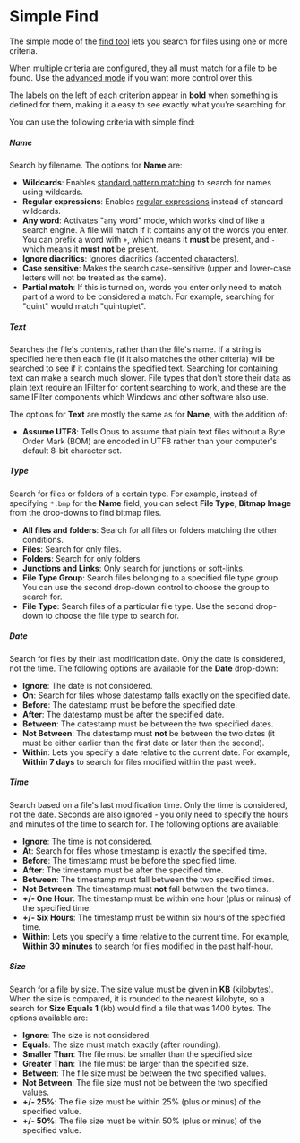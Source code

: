 # Simple Find

The simple mode of the [find tool]() lets you search for files using one or more criteria.

When multiple criteria are configured, they all must match for a file to be found. Use the [advanced mode](advanced_find/README.md) if you want more control over this.

The labels on the left of each criterion appear in **bold** when something is defined for them, making it a easy to see exactly what you’re searching for.

You can use the following criteria with simple find:

##### Name

Search by filename. The options for **Name** are:

- **Wildcards**: Enables [standard pattern matching](/Manual/reference/wildcard_reference/pattern_matching_syntax.md) to search for names using wildcards.
- **Regular expressions**: Enables [regular expressions](/Manual/file_operations/renaming_files/advanced_rename/rename_modes/regular_expressions.md) instead of standard wildcards.
- **Any word**: Activates "any word" mode, which works kind of like a search engine. A file will match if it contains any of the words you enter. You can prefix a word with `+`, which means it **must** be present, and `-` which means it **must not** be present.
- **Ignore diacritics**: Ignores diacritics (accented characters).
- **Case sensitive**: Makes the search case-sensitive (upper and lower-case letters will not be treated as the same).
- **Partial match**: If this is turned on, words you enter only need to match part of a word to be considered a match. For example, searching for "quint" would match "quintuplet".

##### Text

Searches the file's contents, rather than the file's name. If a string is specified here then each file (if it also matches the other criteria) will be searched to see if it contains the specified text. Searching for containing text can make a search much slower. File types that don't store their data as plain text require an IFilter for content searching to work, and these are the same IFilter components which Windows and other software also use.

The options for **Text** are mostly the same as for **Name**, with the addition of:

- **Assume UTF8**: Tells Opus to assume that plain text files without a Byte Order Mark (BOM) are encoded in UTF8 rather than your computer's default 8-bit character set.

##### Type

Search for files or folders of a certain type. For example, instead of specifying `*.bmp` for the **Name** field, you can select **File Type**, **Bitmap Image** from the drop-downs to find bitmap files.

- **All files and folders**: Search for all files or folders matching the other conditions.
- **Files**: Search for only files.
- **Folders**: Search for only folders.
- **Junctions and Links**: Only search for junctions or soft-links.
- **File Type Group**: Search files belonging to a specified file type group. You can use the second drop-down control to choose the group to search for.
- **File Type**: Search files of a particular file type. Use the second drop-down to choose the file type to search for.

##### Date

Search for files by their last modification date. Only the date is considered, not the time. The following options are available for the **Date** drop-down:

- **Ignore**: The date is not considered.
- **On**: Search for files whose datestamp falls exactly on the specified date.
- **Before**: The datestamp must be before the specified date.
- **After**: The datestamp must be after the specified date.
- **Between**: The datestamp must be between the two specified dates.
- **Not Between**: The datestamp must **not** be between the two dates (it must be either earlier than the first date or later than the second).
- **Within**: Lets you specify a date relative to the current date. For example, **Within 7 days** to search for files modified within the past week.

##### Time

Search based on a file's last modification time. Only the time is considered, not the date. Seconds are also ignored - you only need to specify the hours and minutes of the time to search for. The following options are available:

- **Ignore**: The time is not considered.
- **At**: Search for files whose timestamp is exactly the specified time.
- **Before**: The timestamp must be before the specified time.
- **After**: The timestamp must be after the specified time.
- **Between**: The timestamp must fall between the two specified times.
- **Not Between**: The timestamp must **not** fall between the two times.
- **+/- One Hour**: The timestamp must be within one hour (plus or minus) of the specified time.
- **+/- Six Hours**: The timestamp must be within six hours of the specified time.
- **Within**: Lets you specify a time relative to the current time. For example, **Within 30 minutes** to search for files modified in the past half-hour.

##### Size

Search for a file by size. The size value must be given in **KB** (kilobytes). When the size is compared, it is rounded to the nearest kilobyte, so a search for **Size Equals 1** (kb) would find a file that was 1400 bytes. The options available are:

- **Ignore**: The size is not considered.
- **Equals**: The size must match exactly (after rounding).
- **Smaller Than**: The file must be smaller than the specified size.
- **Greater Than**: The file must be larger than the specified size.
- **Between**: The file size must be between the two specified values.
- **Not Between**: The file size must not be between the two specified values.
- **+/- 25%**: The file size must be within 25% (plus or minus) of the specified value.
- **+/- 50%**: The file size must be within 50% (plus or minus) of the specified value.
